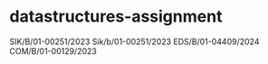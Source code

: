 # datastructures-assignment
SIK/B/01-00251/2023
Sik/b/01-00251/2023
EDS/B/01-04409/2024
COM/B/01-00129/2023